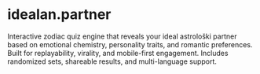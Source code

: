 # idealan.partner
Interactive zodiac quiz engine that reveals your ideal astrološki partner based on emotional chemistry, personality traits, and romantic preferences. Built for replayability, virality, and mobile-first engagement. Includes randomized sets, shareable results, and multi-language support.
